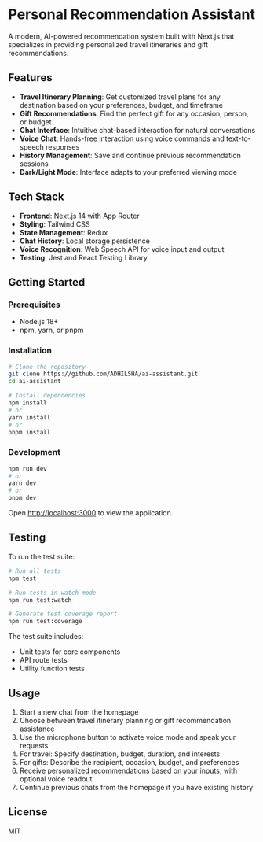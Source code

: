 # Personal Recommendation Assistant

A modern, AI-powered recommendation system built with Next.js that specializes in providing personalized travel itineraries and gift recommendations.

## Features

- **Travel Itinerary Planning**: Get customized travel plans for any destination based on your preferences, budget, and timeframe
- **Gift Recommendations**: Find the perfect gift for any occasion, person, or budget
- **Chat Interface**: Intuitive chat-based interaction for natural conversations
- **Voice Chat**: Hands-free interaction using voice commands and text-to-speech responses
- **History Management**: Save and continue previous recommendation sessions
- **Dark/Light Mode**: Interface adapts to your preferred viewing mode


## Tech Stack

- **Frontend**: Next.js 14 with App Router
- **Styling**: Tailwind CSS
- **State Management**: Redux
- **Chat History**: Local storage persistence
- **Voice Recognition**: Web Speech API for voice input and output
- **Testing**: Jest and React Testing Library

## Getting Started

### Prerequisites

- Node.js 18+ 
- npm, yarn, or pnpm

### Installation

```bash
# Clone the repository
git clone https://github.com/ADHILSHA/ai-assistant.git
cd ai-assistant

# Install dependencies
npm install
# or
yarn install
# or
pnpm install
```

### Development

```bash
npm run dev
# or
yarn dev
# or
pnpm dev
```

Open [http://localhost:3000](http://localhost:3000) to view the application.

## Testing

To run the test suite:

```bash
# Run all tests
npm test

# Run tests in watch mode
npm run test:watch

# Generate test coverage report
npm run test:coverage
```

The test suite includes:
- Unit tests for core components
- API route tests
- Utility function tests

## Usage

1. Start a new chat from the homepage
2. Choose between travel itinerary planning or gift recommendation assistance
3. Use the microphone button to activate voice mode and speak your requests
4. For travel: Specify destination, budget, duration, and interests
5. For gifts: Describe the recipient, occasion, budget, and preferences
6. Receive personalized recommendations based on your inputs, with optional voice readout
7. Continue previous chats from the homepage if you have existing history

## License

MIT
